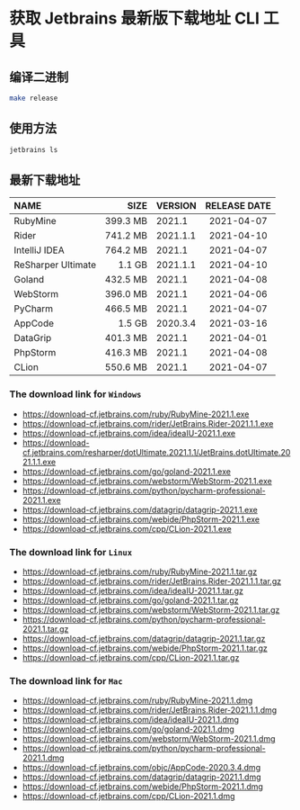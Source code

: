 # 获取 Jetbrains 最新版下载地址 CLI 工具

## 编译二进制

```bash
make release
```

## 使用方法

```bash
jetbrains ls
```

## 最新下载地址

| NAME               |     SIZE | VERSION  | RELEASE DATE |
| :----------------- | -------: | :------- | :----------: |
| RubyMine           | 399.3 MB | 2021.1   |  2021-04-07  |
| Rider              | 741.2 MB | 2021.1.1 |  2021-04-10  |
| IntelliJ IDEA      | 764.2 MB | 2021.1   |  2021-04-07  |
| ReSharper Ultimate |   1.1 GB | 2021.1.1 |  2021-04-10  |
| Goland             | 432.5 MB | 2021.1   |  2021-04-08  |
| WebStorm           | 396.0 MB | 2021.1   |  2021-04-06  |
| PyCharm            | 466.5 MB | 2021.1   |  2021-04-07  |
| AppCode            |   1.5 GB | 2020.3.4 |  2021-03-16  |
| DataGrip           | 401.3 MB | 2021.1   |  2021-04-01  |
| PhpStorm           | 416.3 MB | 2021.1   |  2021-04-08  |
| CLion              | 550.6 MB | 2021.1   |  2021-04-07  |

### The download link for `Windows`

- <https://download-cf.jetbrains.com/ruby/RubyMine-2021.1.exe>
- <https://download-cf.jetbrains.com/rider/JetBrains.Rider-2021.1.1.exe>
- <https://download-cf.jetbrains.com/idea/ideaIU-2021.1.exe>
- <https://download-cf.jetbrains.com/resharper/dotUltimate.2021.1.1/JetBrains.dotUltimate.2021.1.1.exe>
- <https://download-cf.jetbrains.com/go/goland-2021.1.exe>
- <https://download-cf.jetbrains.com/webstorm/WebStorm-2021.1.exe>
- <https://download-cf.jetbrains.com/python/pycharm-professional-2021.1.exe>
- <https://download-cf.jetbrains.com/datagrip/datagrip-2021.1.exe>
- <https://download-cf.jetbrains.com/webide/PhpStorm-2021.1.exe>
- <https://download-cf.jetbrains.com/cpp/CLion-2021.1.exe>

### The download link for `Linux`

- <https://download-cf.jetbrains.com/ruby/RubyMine-2021.1.tar.gz>
- <https://download-cf.jetbrains.com/rider/JetBrains.Rider-2021.1.1.tar.gz>
- <https://download-cf.jetbrains.com/idea/ideaIU-2021.1.tar.gz>
- <https://download-cf.jetbrains.com/go/goland-2021.1.tar.gz>
- <https://download-cf.jetbrains.com/webstorm/WebStorm-2021.1.tar.gz>
- <https://download-cf.jetbrains.com/python/pycharm-professional-2021.1.tar.gz>
- <https://download-cf.jetbrains.com/datagrip/datagrip-2021.1.tar.gz>
- <https://download-cf.jetbrains.com/webide/PhpStorm-2021.1.tar.gz>
- <https://download-cf.jetbrains.com/cpp/CLion-2021.1.tar.gz>

### The download link for `Mac`

- <https://download-cf.jetbrains.com/ruby/RubyMine-2021.1.dmg>
- <https://download-cf.jetbrains.com/rider/JetBrains.Rider-2021.1.1.dmg>
- <https://download-cf.jetbrains.com/idea/ideaIU-2021.1.dmg>
- <https://download-cf.jetbrains.com/go/goland-2021.1.dmg>
- <https://download-cf.jetbrains.com/webstorm/WebStorm-2021.1.dmg>
- <https://download-cf.jetbrains.com/python/pycharm-professional-2021.1.dmg>
- <https://download-cf.jetbrains.com/objc/AppCode-2020.3.4.dmg>
- <https://download-cf.jetbrains.com/datagrip/datagrip-2021.1.dmg>
- <https://download-cf.jetbrains.com/webide/PhpStorm-2021.1.dmg>
- <https://download-cf.jetbrains.com/cpp/CLion-2021.1.dmg>
